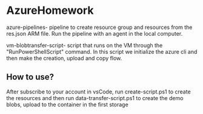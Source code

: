 # AzureHomework

azure-pipelines- pipeline to create resource group and resources from the res.json ARM file.
Run the pipeline with an agent in the local computer.

vm-blobtransfer-script- script that runs on the VM through the "RunPowerShellScript" command.
In this script we initialize the azure cli and then make the creation, upload and copy flow.

## How to use?
After subscribe to your account in vsCode, run create-script.ps1 to create the resources and 
then run data-transfer-script.ps1 to create the demo blobs, upload to the container in the 
first storage 

